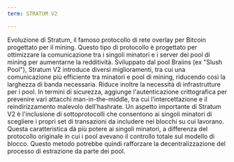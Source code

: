 ```yaml
---
term: STRATUM V2

---
```

Evoluzione di Stratum, il famoso protocollo di rete overlay per Bitcoin progettato per il mining. Questo tipo di protocollo è progettato per ottimizzare la comunicazione tra i singoli minatori e i server dei pool di mining per aumentarne la redditività. Sviluppato dal pool Braiins (ex "Slush Pool"), Stratum V2 introduce diversi miglioramenti, tra cui una comunicazione più efficiente tra minatori e pool di mining, riducendo così la larghezza di banda necessaria. Riduce inoltre la necessità di infrastrutture per i pool. In termini di sicurezza, aggiunge l'autenticazione crittografica per prevenire vari attacchi man-in-the-middle, tra cui l'intercettazione e il reindirizzamento malevolo dell'hashrate. Un aspetto importante di Stratum V2 è l'inclusione di sottoprotocolli che consentono ai singoli minatori di scegliere i propri set di transazioni da includere nei blocchi su cui lavorano. Questa caratteristica dà più potere ai singoli minatori, a differenza del protocollo originale in cui i pool avevano il controllo totale sul modello di blocco. Questo metodo potrebbe quindi rafforzare la decentralizzazione del processo di estrazione da parte dei pool.